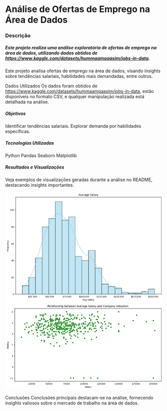 # Análise de Ofertas de Emprego na Área de Dados
### Descrição
##### Este projeto realiza uma análise exploratória de ofertas de emprego na área de dados, utilizando dados obtidos de https://www.kaggle.com/datasets/hummaamqaasim/jobs-in-data.

Este projeto analisa ofertas de emprego na área de dados, visando insights sobre tendências salariais, habilidades mais demandadas, entre outros.

Dados Utilizados
Os dados foram obtidos de https://www.kaggle.com/datasets/hummaamqaasim/jobs-in-data, estão disponíveis no formato CSV, e qualquer manipulação realizada está detalhada na análise.

##### Objetivos
Identificar tendências salariais.
Explorar demanda por habilidades específicas.
##### Tecnologias Utilizadas
Python
Pandas
Seaborn
Matplotlib

##### Resultados e Visualizações
Veja exemplos de visualizações geradas durante a análise no README, destacando insights importantes.

![Alt text](image.png)
![Alt text](image-1.png)

Conclusões
Conclusões principais destacam-se na análise, fornecendo insights valiosos sobre o mercado de trabalho na área de dados.